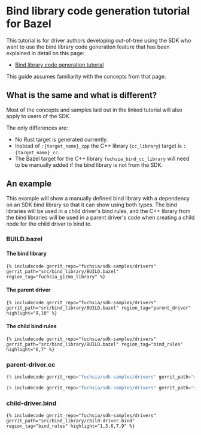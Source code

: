 # Bind library code generation tutorial for Bazel

This tutorial is for driver authors developing out-of-tree using the SDK who want to use the
bind library code generation feature that has been explained in detail on this page:

 * [Bind library code generation tutorial](/docs/development/drivers/tutorials/bind-libraries-codegen.md)

This guide assumes familiarity with the concepts from that page.

## What is the same and what is different?

Most of the concepts and samples laid out in the linked tutorial will also apply to users of
the SDK.

The only differences are:

 * No Rust target is generated currently.
 * Instead of `:{target_name}_cpp` the C++ library (`cc_library`) target is `:{target_name}_cc`.
 * The Bazel target for the C++ library `fuchsia_bind_cc_library` will need to be manually added
   if the bind library is not from the SDK.

## An example

This example will show a manually defined bind library with a dependency on an SDK bind library
so that it can show using both types. The bind libraries will be used in a child driver's
bind rules, and the C++ library from the bind libraries will be used in a parent driver's code
when creating a child node for the child driver to bind to.

### BUILD.bazel

#### The bind library

```bazel {:.devsite-disable-click-to-copy}
{% includecode gerrit_repo="fuchsia/sdk-samples/drivers" gerrit_path="src/bind_library/BUILD.bazel" region_tag="fuchsia_gizmo_library" %}
```

#### The parent driver

```bazel {:.devsite-disable-click-to-copy}
{% includecode gerrit_repo="fuchsia/sdk-samples/drivers" gerrit_path="src/bind_library/BUILD.bazel" region_tag="parent_driver" highlight="9,10" %}
```

#### The child bind rules

```bazel {:.devsite-disable-click-to-copy}
{% includecode gerrit_repo="fuchsia/sdk-samples/drivers" gerrit_path="src/bind_library/BUILD.bazel" region_tag="bind_rules" highlight="6,7" %}
```

### parent-driver.cc

```cpp {:.devsite-disable-click-to-copy}
{% includecode gerrit_repo="fuchsia/sdk-samples/drivers" gerrit_path="src/bind_library/parent-driver.cc" region_tag="bind_imports" highlight="2" %}

{% includecode gerrit_repo="fuchsia/sdk-samples/drivers" gerrit_path="src/bind_library/parent-driver.cc" region_tag="add_properties" adjust_indentation="auto" highlight="2,3,7" %}
```

### child-driver.bind

```none {:.devsite-disable-click-to-copy}
{% includecode gerrit_repo="fuchsia/sdk-samples/drivers" gerrit_path="src/bind_library/child-driver.bind" region_tag="bind_rules" highlight="1,3,6,7,9" %}
```
